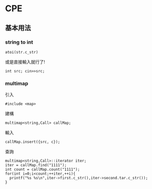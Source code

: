 # CPE
## 基本用法
### string to int
```
atoi(str.c_str)
```
或是直接輸入就行了!
```
int src; cin>>src;
```
### multimap
引入
```
#include <map>
```

建構
```
multimap<string,Call> callMap;
```

輸入
```
callMap.insert({src, c});
```

查詢
```
multimap<string,Call>::iterator iter;
iter = callMap.find("1111");
int count = callMap.count("1111");
for(int i=0;i<count;++iter,++i){
  printf("%s %s\n",iter->first.c_str(),iter->second.tar.c_str());	
}
```
